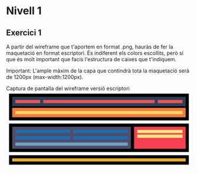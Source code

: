 # Nivell 1
## Exercici 1
A partir del wireframe que t'aportem en format .png, hauràs de fer la maquetació en format escriptori. És indiferent els colors escollits, però sí que és molt important que facis l'estructura de caixes que t'indiquem.

 Important: L'ample màxim de la capa que contindrà tota la maquetació serà de 1200px (max-width:1200px).


Captura de pantalla del wireframe versió escriptori
![Captura de pantalla del wireframe versió escriptori](https://github.com/Edvenan/Fullstack-PHP/blob/master/Sprint-1/Level-1/Exercise-01/Maquetacion_1.png)
